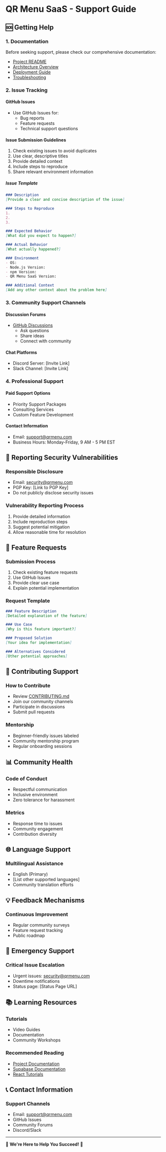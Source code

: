 # QR Menu SaaS - Support Guide

## 🆘 Getting Help

### 1. Documentation
Before seeking support, please check our comprehensive documentation:
- [Project README](README.md)
- [Architecture Overview](docs/ARCHITECTURE.md)
- [Deployment Guide](docs/DEPLOYMENT.md)
- [Troubleshooting](docs/TROUBLESHOOTING.md)

### 2. Issue Tracking

#### GitHub Issues
- Use GitHub Issues for:
  - Bug reports
  - Feature requests
  - Technical support questions

#### Issue Submission Guidelines
1. Check existing issues to avoid duplicates
2. Use clear, descriptive titles
3. Provide detailed context
4. Include steps to reproduce
5. Share relevant environment information

##### Issue Template
```markdown
### Description
[Provide a clear and concise description of the issue]

### Steps to Reproduce
1. 
2. 
3. 

### Expected Behavior
[What did you expect to happen?]

### Actual Behavior
[What actually happened?]

### Environment
- OS: 
- Node.js Version: 
- npm Version: 
- QR Menu SaaS Version: 

### Additional Context
[Add any other context about the problem here]
```

### 3. Community Support Channels

#### Discussion Forums
- [GitHub Discussions](https://github.com/your-org/qrmenu-saas/discussions)
  - Ask questions
  - Share ideas
  - Connect with community

#### Chat Platforms
- Discord Server: [Invite Link]
- Slack Channel: [Invite Link]

### 4. Professional Support

#### Paid Support Options
- Priority Support Packages
- Consulting Services
- Custom Feature Development

#### Contact Information
- Email: support@qrmenu.com
- Business Hours: Monday-Friday, 9 AM - 5 PM EST

## 🐛 Reporting Security Vulnerabilities

### Responsible Disclosure
- Email: security@qrmenu.com
- PGP Key: [Link to PGP Key]
- Do not publicly disclose security issues

### Vulnerability Reporting Process
1. Provide detailed information
2. Include reproduction steps
3. Suggest potential mitigation
4. Allow reasonable time for resolution

## 📝 Feature Requests

### Submission Process
1. Check existing feature requests
2. Use GitHub Issues
3. Provide clear use case
4. Explain potential implementation

### Request Template
```markdown
### Feature Description
[Detailed explanation of the feature]

### Use Case
[Why is this feature important?]

### Proposed Solution
[Your idea for implementation]

### Alternatives Considered
[Other potential approaches]
```

## 🤝 Contributing Support

### How to Contribute
- Review [CONTRIBUTING.md](CONTRIBUTING.md)
- Join our community channels
- Participate in discussions
- Submit pull requests

### Mentorship
- Beginner-friendly issues labeled
- Community mentorship program
- Regular onboarding sessions

## 📊 Community Health

### Code of Conduct
- Respectful communication
- Inclusive environment
- Zero tolerance for harassment

### Metrics
- Response time to issues
- Community engagement
- Contribution diversity

## 🌐 Language Support

### Multilingual Assistance
- English (Primary)
- [List other supported languages]
- Community translation efforts

## 💡 Feedback Mechanisms

### Continuous Improvement
- Regular community surveys
- Feature request tracking
- Public roadmap

## 🚨 Emergency Support

### Critical Issue Escalation
- Urgent issues: security@qrmenu.com
- Downtime notifications
- Status page: [Status Page URL]

## 📚 Learning Resources

### Tutorials
- Video Guides
- Documentation
- Community Workshops

### Recommended Reading
- [Project Documentation](docs/)
- [Supabase Documentation](https://supabase.com/docs)
- [React Tutorials](https://reactjs.org/tutorial/tutorial.html)

## 📞 Contact Information

### Support Channels
- Email: support@qrmenu.com
- GitHub Issues
- Community Forums
- Discord/Slack

---

🤗 **We're Here to Help You Succeed!** 🚀
